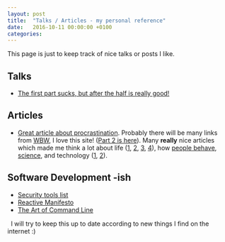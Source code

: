 ```yaml
---
layout: post
title:  "Talks / Articles - my personal reference"
date:   2016-10-11 00:00:00 +0100
categories:
---
```


This page is just to keep track of nice talks or posts I like.
<!--more-->

## Talks

*   [The first part sucks, but after the half is really good!](https://www.youtube.com/watch?v=7bB_fVDlvhc)

## Articles

*   [Great article about procrastination](http://waitbutwhy.com/2013/10/why-procrastinators-procrastinate.html). Probably there will be many links from [WBW](http://waitbutwhy.com/), I love this site! ([Part 2 is here](http://waitbutwhy.com/2013/11/how-to-beat-procrastination.html)). Many **really** nice articles which made me think a lot about life ([1](http://waitbutwhy.com/2013/11/life-is-picture-but-you-live-in-pixel.html), [2](http://waitbutwhy.com/2014/12/what-makes-you-you.html), [3](http://waitbutwhy.com/2013/08/putting-time-in-perspective.html), [4](http://waitbutwhy.com/2014/05/life-weeks.html)), how [people behave](http://waitbutwhy.com/2014/06/taming-mammoth-let-peoples-opinions-run-life.html), [science](http://waitbutwhy.com/2014/03/why-is-my-laptop-on.html), and technology ([1](http://waitbutwhy.com/2015/01/artificial-intelligence-revolution-1.html), [2](http://waitbutwhy.com/2015/01/artificial-intelligence-revolution-2.html)).

## Software Development -ish

*   [Security tools list](http://www.infoworld.com/article/3051771/security/19-open-source-github-projects-for-security-pros.html?upd=1461082041870)
*   [Reactive Manifesto](http://www.reactivemanifesto.org/)
*   [The Art of Command Line](https://github.com/jlevy/the-art-of-command-line)

  I will try to keep this up to date according to new things I find on the internet :)
